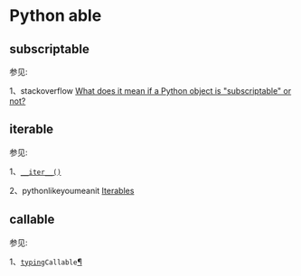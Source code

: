 # Python able

## subscriptable

参见:

1、stackoverflow [What does it mean if a Python object is "subscriptable" or not?](https://stackoverflow.com/questions/216972/what-does-it-mean-if-a-python-object-is-subscriptable-or-not)

## iterable

参见:

1、[`__iter__()`](https://docs.python.org/3/reference/datamodel.html#object.__iter__) 

2、pythonlikeyoumeanit [Iterables](https://www.pythonlikeyoumeanit.com/Module2_EssentialsOfPython/Iterables.html)

## callable

参见: 

1、[`typing`](https://docs.python.org/3/library/typing.html#module-typing)`Callable`[¶](https://docs.python.org/3/library/typing.html#typing.Callable)

